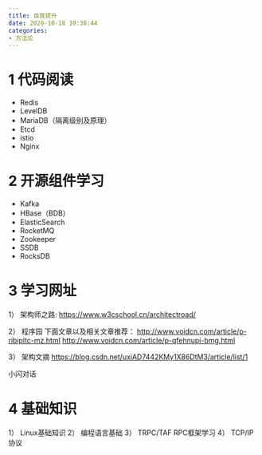 ```yaml
---
title: 自我提升
date: 2020-10-18 10:38:44
categories:
- 方法论
---
```


# 1 代码阅读
* Redis
* LevelDB
* MariaDB（隔离级别及原理）
* Etcd
* istio
* Nginx

# 2 开源组件学习
* Kafka
* HBase（BDB）
* ElasticSearch
* RocketMQ
* Zookeeper
* SSDB
* RocksDB

# 3 学习网址
1） 架构师之路:
https://www.w3cschool.cn/architectroad/

2） 程序园
下面文章以及相关文章推荐：
http://www.voidcn.com/article/p-ribipltc-mz.html
http://www.voidcn.com/article/p-qfehnupi-bmg.html

3） 架构文摘
https://blog.csdn.net/uxiAD7442KMy1X86DtM3/article/list/1

小闪对话

# 4 基础知识
1） Linux基础知识
2） 编程语言基础
3） TRPC/TAF RPC框架学习
4） TCP/IP协议
